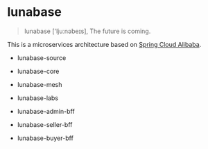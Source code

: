 # lunabase
> lunabase ['ljuːnəbeɪs], The future is coming.

This is a microservices architecture based on [Spring Cloud Alibaba](https://github.com/alibaba/spring-cloud-alibaba).

- lunabase-source

- lunabase-core

- lunabase-mesh

- lunabase-labs

- lunabase-admin-bff


- lunabase-seller-bff

- lunabase-buyer-bff

